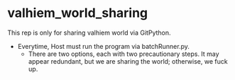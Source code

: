 # valhiem_world_sharing
This rep is only for sharing valhiem world via GitPython.
- Everytime, Host must run the program via batchRunner.py.
  - There are two options, each with two precautionary steps. It may appear redundant, but we are sharing the world; otherwise, we fuck up.
